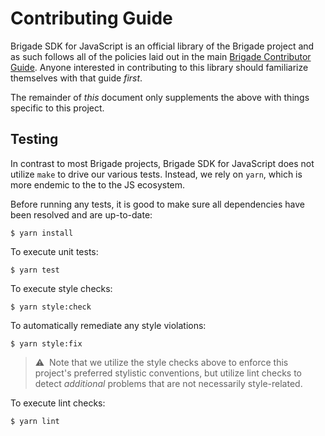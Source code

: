 # Contributing Guide

Brigade SDK for JavaScript is an official library of the Brigade project and as
such follows all of the policies laid out in the main
[Brigade Contributor Guide](https://docs.brigade.sh/topics/contributor-guide/).
Anyone interested in contributing to this library should familiarize themselves
with that guide _first_.

The remainder of _this_ document only supplements the above with things specific
to this project.

## Testing

In contrast to most Brigade projects, Brigade SDK for JavaScript does not
utilize `make` to drive our various tests. Instead, we rely on `yarn`, which
is more endemic to the to the JS ecosystem.

Before running any tests, it is good to make sure all dependencies have been
resolved and are up-to-date:

```shell
$ yarn install
```

To execute unit tests:

```shell
$ yarn test
```

To execute style checks:

```shell
$ yarn style:check
```

To automatically remediate any style violations:

```shell
$ yarn style:fix
```

> ⚠️&nbsp;&nbsp;Note that we utilize the style checks above to enforce this
> project's preferred stylistic conventions, but utilize lint checks to detect
> _additional_ problems that are not necessarily style-related.

To execute lint checks:

```shell
$ yarn lint
```
